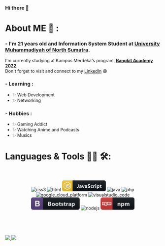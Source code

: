 ### Hi there 👋


# About ME 💬 :

### - I'm 21 years old and Information System Student at [University Muhammadiyah of North Sumatra](https://umsu.ac.id).

I'm currently studying at Kampus Merdeka's program, **[Bangkit Academy 2022](https://grow.google/intl/id_id/bangkit/)**.\
Don't forget to visit and connect to my [LinkedIn](https://www.linkedin.com/in/muhammad-arizki-ba8b38231/) 😄

### - Learning :
- ✨ Web Development
- ✨ Networking

### - Hobbies : 
- ✨ Gaming Addict
- ✨ Watching Anime and Podcasts
- ✨ Musics

# Languages & Tools 👨‍💻 🛠:
</br>

<p align="center">

<!-- For more icons please follow  https://github.com/MikeCodesDotNET/ColoredBadges -->
<img src="https://github.com/MikeCodesDotNET/ColoredBadges/blob/master/png/dev/languages/css3.png" alt="css3" width="120">
<img src="https://github.com/MikeCodesDotNET/ColoredBadges/blob/master/png/dev/languages/html.png" alt="html" width="120">
<img src="https://github.com/MikeCodesDotNET/ColoredBadges/blob/master/png/dev/languages/js@2x.png" alt="javascript" height="35">
<img src="https://github.com/MikeCodesDotNET/ColoredBadges/blob/master/png/dev/languages/java.png" alt="java"  width="100">
<img src="https://github.com/MikeCodesDotNET/ColoredBadges/blob/master/png/dev/languages/php.png" alt="php"  width="100" hight="50">

</br>
<img src="https://github.com/Xx-Ashutosh-xX/Xx-Ashutosh-xX/blob/master/assets/icons/google_cloud_platform.png" alt="google_cloud_platform" width="270">
<img src="https://github.com/Xx-Ashutosh-xX/Xx-Ashutosh-xX/blob/master/assets/icons/visualstudio_code.png" alt="visualstudio_code" width="240">
</br>
<img src="https://github.com/MikeCodesDotNET/ColoredBadges/blob/master/png/dev/frameworks/bootstrap.png" alt="bootstrap" height="40">
<img src="https://github.com/MikeCodesDotNET/ColoredBadges/blob/master/png/dev/frameworks/nodejs.png" alt="nodejs" height="40">
<img src="https://github.com/MikeCodesDotNET/ColoredBadges/blob/master/png/dev/services/npm.png" alt="playstation" height="40">
</p>
</br>
</br>
</br>


<p align="left">
<a href="https://github.com/efektenang">
  <img height="180em" src="https://github-readme-stats-eight-theta.vercel.app/api?username=efektenang&show_icons=true&theme=algolia&include_all_commits=true&count_private=true"/>
  <img height="180em" src="https://github-readme-stats-eight-theta.vercel.app/api/top-langs/?username=efektenang&layout=compact&langs_count=8&theme=algolia"/>
</a>
</p>


<!--
**efektenang/efektenang** is a ✨ _special_ ✨ repository because its `README.md` (this file) appears on your GitHub profile.

Here are some ideas to get you started:

- 🔭 I’m currently working on ...
- 🌱 I’m currently learning ...
- 👯 I’m looking to collaborate on ...
- 🤔 I’m looking for help with ...
- 💬 Ask me about ...
- 📫 How to reach me: ...
- 😄 Pronouns: ...
- ⚡ Fun fact: ...
-->
